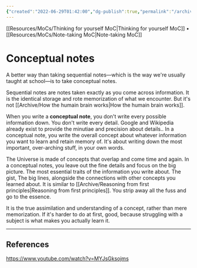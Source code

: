 ```yaml
---
{"created":"2022-06-29T01:42:00","dg-publish":true,"permalink":"/archive/conceptual-notes/","dgPassFrontmatter":true,"updated":"2024-12-21T15:45:26.657+01:00"}
---
```


[[Resources/MoCs/Thinking for yourself MoC\|Thinking for yourself MoC]] • [[Resources/MoCs/Note-taking MoC\|Note-taking MoC]]
# Conceptual notes
A better way than taking sequential notes—which is the way we're usually taught at school—is to take conceptual notes.

Sequential notes are notes taken exactly as you come across information. It is the identical storage and rote memorization of what we encounter. But it's not [[Archive/How the humain brain works\|How the humain brain works]].

When you write a **conceptual note**, you don't write every possible information down. You don't write every detail. Google and Wikipedia already exist to provide the minutiae and precision about details.. In a conceptual note, you write the overall concept about whatever information you want to learn and retain memory of.
It's about writing down the most important, over-arching stuff, in your own words.

The Universe is made of concepts that overlap and come time and again. 
In a conceptual notes, you leave out the fine details and focus on the big picture. The most essential traits of the information you write about. The gist, The big lines, alongside the connections with other concepts you learned about. It is similar to [[Archive/Reasoning from first principles\|Reasoning from first principles]]. You strip away all the fuss and go to the essence.

It is the true assimilation and understanding of a concept, rather than mere memorization.
If it's harder to do at first, good, because struggling with a subject is what makes you actually learn it.

---
## References
https://www.youtube.com/watch?v=MYJsGksojms